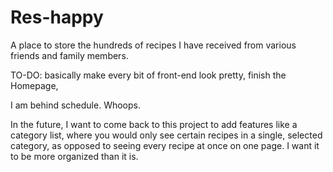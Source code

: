 # Res-happy

A place to store the hundreds of recipes I have received from various friends and family members.

TO-DO: basically make every bit of front-end look pretty, finish the Homepage, 

I am behind schedule. Whoops.

In the future, I want to come back to this project to add features like a category list, where you would only see certain recipes in a single, selected category, as opposed to seeing every recipe at once on one page. I want it to be more organized than it is.